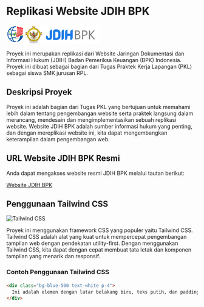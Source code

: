 # Replikasi Website JDIH BPK

![JDIH BPK](assets/img/jdih_bpk.png)

Proyek ini merupakan replikasi dari Website Jaringan Dokumentasi dan Informasi Hukum (JDIH) Badan Pemeriksa Keuangan (BPK) Indonesia. Proyek ini dibuat sebagai bagian dari Tugas Praktek Kerja Lapangan (PKL) sebagai siswa SMK jurusan RPL.

## Deskripsi Proyek

Proyek ini adalah bagian dari Tugas PKL yang bertujuan untuk memahami lebih dalam tentang pengembangan website serta praktek langsung dalam merancang, mendesain dan mengimplementasikan sebuah replikasi website. Website JDIH BPK adalah sumber informasi hukum yang penting, dan dengan mereplikasi website ini, kita dapat mengembangkan keterampilan dalam pengembangan web.

## URL Website JDIH BPK Resmi

Anda dapat mengakses website resmi JDIH BPK melalui tautan berikut:

[Website JDIH BPK](https://www.jdih.bpk.go.id/)

## Penggunaan Tailwind CSS

![Tailwind CSS](https://tailwindcss.com/_next/static/media/tailwindcss-logotype-white.944c5d0ef628083bb316f9b3d643385c86bcdb3d.svg)

Proyek ini menggunakan framework CSS yang populer yaitu Tailwind CSS. Tailwind CSS adalah alat yang kuat untuk mempercepat pengembangan tampilan web dengan pendekatan utility-first. Dengan menggunakan Tailwind CSS, kita dapat dengan cepat membuat tata letak dan komponen tampilan yang menarik dan responsif.

### Contoh Penggunaan Tailwind CSS

```html
<div class="bg-blue-500 text-white p-4">
  Ini adalah elemen dengan latar belakang biru, teks putih, dan padding 4 piksel.
</div>
